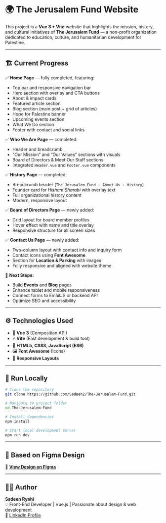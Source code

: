 # 🌍 The Jerusalem Fund Website

This project is a **Vue 3 + Vite** website that highlights the mission, history, and cultural initiatives of **The Jerusalem Fund** — a non-profit organization dedicated to education, culture, and humanitarian development for Palestine.

---

## 🏗️ Current Progress

✅ **Home Page** — fully completed, featuring:  
- Top bar and responsive navigation bar  
- Hero section with overlay and CTA buttons  
- About & impact cards  
- Featured article section  
- Blog section (main post + grid of articles)  
- Hope for Palestine banner  
- Upcoming events section  
- What We Do section  
- Footer with contact and social links  

✅ **Who We Are Page** — completed:  
- Header and breadcrumb  
- “Our Mission” and “Our Values” sections with visuals  
- Board of Directors & Meet Our Staff sections  
- Integrated `Header.vue` and `Footer.vue` components  

✅ **History Page** — completed:  
- Breadcrumb header (`The Jerusalem Fund - About Us - History`)  
- Founder card for *Hisham Sharabi* with overlay text  
- Full organizational history content  
- Modern, responsive layout  

✅ **Board of Directors Page** — newly added:  
- Grid layout for board member profiles  
- Hover effect with name and title overlay  
- Responsive structure for all screen sizes  

✅ **Contact Us Page** — newly added:  
- Two-column layout with contact info and inquiry form  
- Contact icons using **Font Awesome**  
- Section for **Location & Parking** with images  
- Fully responsive and aligned with website theme  

🚧 **Next Steps:**  
- Build **Events** and **Blog** pages  
- Enhance tablet and mobile responsiveness  
- Connect forms to EmailJS or backend API  
- Optimize SEO and accessibility  

---

## ⚙️ Technologies Used

- 🧩 **Vue 3** (Composition API)  
- ⚡ **Vite** (Fast development & build tool)  
- 🎨 **HTML5**, **CSS3**, **JavaScript (ES6)**  
- 🖼️ **Font Awesome** (Icons)  
- 📱 **Responsive Layouts**  

---

## 🚀 Run Locally

```bash
# Clone the repository
git clone https://github.com/Sadeen2/The-Jerusalem-Fund.git

# Navigate to project folder
cd The-Jerusalem-Fund

# Install dependencies
npm install

# Start local development server
npm run dev

```
---

## 🎨 Based on Figma Design  
🔗 [**View Design on Figma**](https://www.figma.com/design/wutwQ8hFDh01h2Zg2NeeGQ/The-Jerusalem-Fund)

---

## 👩‍💻 Author  
**Sadeen Ryahi**  
💡 Front-End Developer | Vue.js | Passionate about design & web development  
🔗 [LinkedIn Profile](https://www.linkedin.com/in/sadeen-ryahi-ce/)

